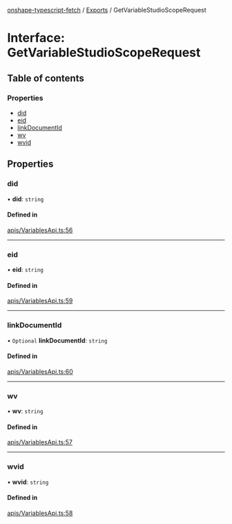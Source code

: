 [onshape-typescript-fetch](../README.md) / [Exports](../modules.md) / GetVariableStudioScopeRequest

# Interface: GetVariableStudioScopeRequest

## Table of contents

### Properties

- [did](GetVariableStudioScopeRequest.md#did)
- [eid](GetVariableStudioScopeRequest.md#eid)
- [linkDocumentId](GetVariableStudioScopeRequest.md#linkdocumentid)
- [wv](GetVariableStudioScopeRequest.md#wv)
- [wvid](GetVariableStudioScopeRequest.md#wvid)

## Properties

### did

• **did**: `string`

#### Defined in

[apis/VariablesApi.ts:56](https://github.com/toebes/onshape-typescript-fetch/blob/3e11ae1/apis/VariablesApi.ts#L56)

___

### eid

• **eid**: `string`

#### Defined in

[apis/VariablesApi.ts:59](https://github.com/toebes/onshape-typescript-fetch/blob/3e11ae1/apis/VariablesApi.ts#L59)

___

### linkDocumentId

• `Optional` **linkDocumentId**: `string`

#### Defined in

[apis/VariablesApi.ts:60](https://github.com/toebes/onshape-typescript-fetch/blob/3e11ae1/apis/VariablesApi.ts#L60)

___

### wv

• **wv**: `string`

#### Defined in

[apis/VariablesApi.ts:57](https://github.com/toebes/onshape-typescript-fetch/blob/3e11ae1/apis/VariablesApi.ts#L57)

___

### wvid

• **wvid**: `string`

#### Defined in

[apis/VariablesApi.ts:58](https://github.com/toebes/onshape-typescript-fetch/blob/3e11ae1/apis/VariablesApi.ts#L58)
